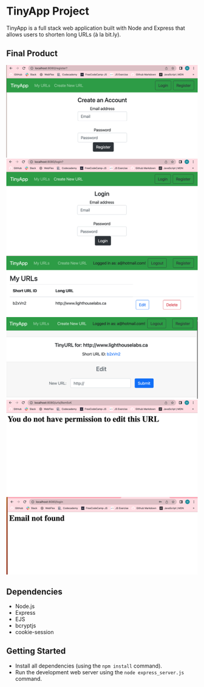# TinyApp Project

TinyApp is a full stack web application built with Node and Express that allows users to shorten long URLs (à la bit.ly).

## Final Product

!["Create an Account"](https://github.com/haijoon2/tinyapp/blob/main/docs/create-an-account.png?raw=true)
!["Login page"](https://github.com/haijoon2/tinyapp/blob/main/docs/login-page.png?raw=true)
!["My URLs"](https://github.com/haijoon2/tinyapp/blob/main/docs/myURL.png?raw=true)
!["Short URL"](https://github.com/haijoon2/tinyapp/blob/main/docs/short-URL.png?raw=true)
!["No Permission"](https://github.com/haijoon2/tinyapp/blob/main/docs/no-permission.png?raw=true)
!["Email not found"](https://github.com/haijoon2/tinyapp/blob/main/docs/email-not-found.png?raw=true)


## Dependencies

- Node.js
- Express
- EJS
- bcryptjs
- cookie-session

## Getting Started

- Install all dependencies (using the `npm install` command).
- Run the development web server using the `node express_server.js` command.